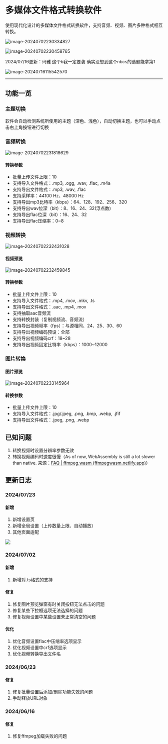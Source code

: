 # 多媒体文件格式转换软件

使用现代化设计的多媒体文件格式转换软件，支持音频、视频、图片多种格式相互转换。

![image-20240702230334827](https://rean-blog-bucket.oss-cn-guangzhou.aliyuncs.com/assets/essay/image-20240702230334827.png)

![image-20240702230458765](https://rean-blog-bucket.oss-cn-guangzhou.aliyuncs.com/assets/img/image-20240702230458765.png)

2024/07/16更新：玛雅 这个b我一定要装 确实没想到这个nbcs的选题能拿第1

![image-20240716115542570](https://rean-blog-bucket.oss-cn-guangzhou.aliyuncs.com/assets/img/image-20240716115542570.png)

------

## 功能一览

### 主题切换

软件会自动检测系统所使用的主题（深色、浅色），自动切换主题，也可以手动点击右上角按钮进行切换

### 音频转换

![image-20240702231818629](https://rean-blog-bucket.oss-cn-guangzhou.aliyuncs.com/assets/img/image-20240702231818629.png)

#### 转换参数

- 批量上传文件上限：10
- 支持导入文件格式：.mp3, .ogg, .wav, .flac, .m4a
- 支持导出文件格式：.mp3, .wav, .flac
- 支持采样率：44100 Hz、48000 Hz
- 支持导出mp3比特率（kbps）：64、128、192、256、320
- 支持导出wav位深（bit）：8、16、24、32(浮点数)
- 支持导出flac位深（bit）：16、24、32
- 支持导出flac压缩率：0~8

### 视频转换

![image-20240702232431028](https://rean-blog-bucket.oss-cn-guangzhou.aliyuncs.com/assets/img/image-20240702232431028.png)

#### 视频预览

![image-20240702232459845](https://rean-blog-bucket.oss-cn-guangzhou.aliyuncs.com/assets/img/image-20240702232459845.png)

#### 转换参数

- 批量上传文件上限：10
- 支持导入文件格式：.mp4, .mov, .mkv, .ts
- 支持导出文件格式：.aac, .mp4, .mov
- 支持抽取aac音频流
- 支持转换封装（复制视频流、音频流）
- 支持导出视频帧率（fps）：与源相同、24、25、30、60
- 支持导出视频编码预设：全部
- 支持导出视频编码crf：18~28
- 支持导出视频固定比特率（kbps）：1000~12000

### 图片转换

#### 图片预览

![image-20240702233145964](https://rean-blog-bucket.oss-cn-guangzhou.aliyuncs.com/assets/img/image-20240702233145964.png)

#### 转换参数

- 批量上传文件上限：10
- 支持导入文件格式：.jpg/.jpeg, .png, .bmp, .webp, .jfif
- 支持导出文件格式：.jpeg, .png, .webp



## 已知问题

1. 转换视频时设置分辨率参数无效
2. 转换视频编码时速度很慢（As of now, WebAssembly is still a lot slower than native. 来源：[FAQ | ffmpeg.wasm (ffmpegwasm.netlify.app)](https://ffmpegwasm.netlify.app/docs/faq/#why-ffmpegwasm-is-so-slow-comparing-to-ffmpeg)）



## 更新日志

### 2024/07/23

#### 新增

1. 新增设置页
2. 新增全局设置（上传数量上限、自动播放）
3. 其他页面适配

![](https://rean-blog-bucket.oss-cn-guangzhou.aliyuncs.com/assets/img/QQ_1721739561664.png)

### 2024/07/02

#### 新增

1. 新增对.ts格式的支持

#### 修复

1. 修复图片预览弹窗有时关闭按钮无法点击的问题
2. 修复某些下拉框选项无法选择的问题
3. 修复视频设置中某些设置未正常清空的问题

#### 优化

1. 优化音频设置flac中压缩率选项显示
2. 优化视频设置中crf选项显示
3. 优化视频转换导出文件名

### 2024/06/23

#### 修复

1. 修复批量设置后添加/删除功能失效的问题
2. 手动释放URL对象

### 2024/06/16

#### 修复

1. 修复ffmpeg加载失败的问题
